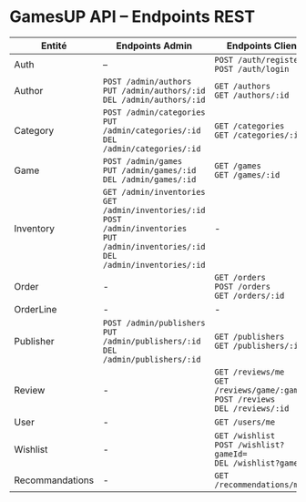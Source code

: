 # GamesUP API – Endpoints REST

| Entité          | Endpoints Admin                                                                                                                                    | Endpoints Client                                                                          |
|-----------------|------------------------------------------------------------------------------------------------------------------------------------------------------|-------------------------------------------------------------------------------------------|
| Auth            | –                                                                                                                                                    | `POST /auth/register`<br>`POST /auth/login`                                               |
| Author          | `POST /admin/authors`<br>`PUT /admin/authors/:id`<br>`DEL /admin/authors/:id`                                                                        | `GET /authors`<br>`GET /authors/:id`                                                      |
| Category        | `POST /admin/categories`<br>`PUT /admin/categories/:id`<br>`DEL /admin/categories/:id`                                                               | `GET /categories`<br>`GET /categories/:id`                                                |
| Game            | `POST /admin/games`<br>`PUT /admin/games/:id`<br>`DEL /admin/games/:id`                                                                              | `GET /games`<br>`GET /games/:id`                                                          |
| Inventory       | `GET /admin/inventories`<br>`GET /admin/inventories/:id`<br>`POST /admin/inventories`<br>`PUT /admin/inventories/:id`<br>`DEL /admin/inventories/:id` | -                                                                                         |
| Order           | -                                                                                                                                                    | `GET /orders`<br>`POST /orders`<br>`GET /orders/:id`                                      |
| OrderLine       | -                                                                                                                                                    | -                                                                                         |
| Publisher       | `POST /admin/publishers`<br>`PUT /admin/publishers/:id`<br>`DEL /admin/publishers/:id`                                                               | `GET /publishers`<br>`GET /publishers/:id`                                                |
| Review          | -                                                                                                                                                    | `GET /reviews/me`<br>`GET /reviews/game/:gameId`<br>`POST /reviews`<br>`DEL /reviews/:id` |
| User            | -                                                                                                                                                    | `GET /users/me`                                                                           |
| Wishlist        | -                                                                                                                                                    | `GET /wishlist`<br>`POST /wishlist?gameId=`<br>`DEL /wishlist?gameId=`                    |
| Recommandations | -                                                                                                                                                    | `GET /recommendations/me`                                                                 |
